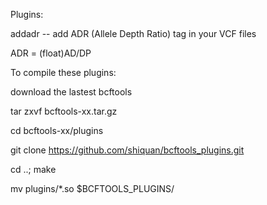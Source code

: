 Plugins:

addadr -- add ADR (Allele Depth Ratio) tag in your VCF files

ADR = (float)AD/DP


To compile these plugins:

   download the lastest bcftools

   tar zxvf bcftools-xx.tar.gz
    
   cd bcftools-xx/plugins

   git clone https://github.com/shiquan/bcftools_plugins.git
    
   cd ..; make
    
   mv plugins/*.so $BCFTOOLS_PLUGINS/
